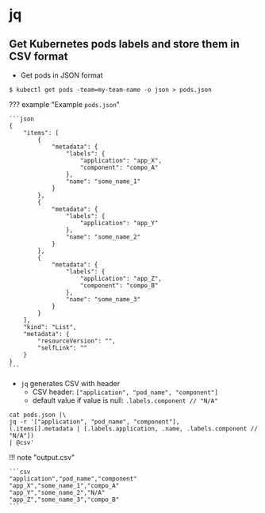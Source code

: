 # jq

## Get Kubernetes pods labels and store them in CSV format

- Get pods in JSON format

```shell
$ kubectl get pods -team=my-team-name -o json > pods.json
```

??? example "Example `pods.json`"

    ```json
    {
        "items": [
            {
                "metadata": {
                    "labels": {
                        "application": "app_X",
                        "component": "compo_A"
                    },
                    "name": "some_name_1"
                }
            },
            {
                "metadata": {
                    "labels": {
                        "application": "app_Y"
                    },
                    "name": "some_name_2"
                }
            },
            {
                "metadata": {
                    "labels": {
                        "application": "app_Z",
                        "component": "compo_B"
                    },
                    "name": "some_name_3"
                }
            }
        ],
        "kind": "List",
        "metadata": {
            "resourceVersion": "",
            "selfLink": ""
        }
    }
    ```

- `jq` generates CSV with header
  - CSV header: `["application", "pod_name", "component"]` 
  - default value if value is null: `.labels.component // "N/A"`

```shell
cat pods.json |\
jq -r '["application", "pod_name", "component"], 
(.items[].metadata | [.labels.application, .name, .labels.component // "N/A"]) 
| @csv'
```

!!! note "output.csv"

    ```csv
    "application","pod_name","component"
    "app_X","some_name_1","compo_A"
    "app_Y","some_name_2","N/A"
    "app_Z","some_name_3","compo_B"
    ```